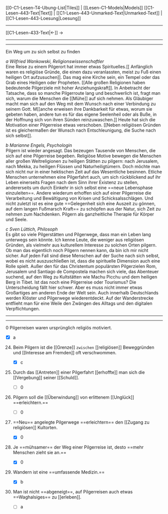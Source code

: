    [[0-C1-Lesen-T4-Ubung-List|Tiles]] | [[Lesen-C1-Models|Models]]
   [[C1-Lesen-443-Text|Text]]  | [[C1-Lesen-443-Unmarked-Text|Unmarked-Text]] | [[C1-Lesen-443-Loesung|Loesung]]

---

[[C1-Lesen-433-Text|←]]         →

---
---

Ein Weg um zu sich selbst zu finden

_a Wilfried Wankowski, Religionswissenschaftler_  
Eine Reise zu einem Pilgerort hat immer etwas Spirituelles.[[ Anfänglich waren es religiöse Gründe, die einen dazu veranlassten, meist zu Fuß einen heiligen Ort aufzusuchen]]. Das mag eine Kirche sein, ein Tempel oder das Grab eines Heiligen oder Propheten. [[Alle großen Religionen haben bedeutende Pilgerziele mit hoher Anziehungskraft]]. In Anbetracht der Tatsache, dass so manche Pilgerroute lang und beschwerlich ist, fragt man sich, warum die Menschen die [[Mühe]] auf sich nehmen. Als Gläubiger macht man sich auf den Weg mit dem Wunsch nach einer Verbindung zu seinem Gott. M[[anche erweisen ihre Dankbarkeit für etwas, worum sie gebeten haben, andere tun es für das eigene Seelenheil oder als Buße, in der Hoffnung sich von ihren Sünden reinzuwaschen.]] Heute hat sich die Motivation einer Pilgerreise etwas verschoben. [[Neben religiösen Gründen ist es gleichermaßen der Wunsch nach Entschleunigung, die Suche nach sich selbst]].

_b Marianne Engels, Psychologin_  
Pilgern ist wieder angesagt. Das bezeugen Tausende von Menschen, die sich auf eine Pilgerreise begeben. Religiöse Motive bewegen die Menschen aller großen Weltreligionen zu heiligen Stätten zu pilgern: nach Jerusalem, nach Mekka, zu heiligen Flüssen und Naturheiligtümern. Doch möchte man sich nicht nur in einer hektischen Zeit auf das Wesentliche besinnen. Etliche Menschen unternehmen eine Pilgerfahrt auch, um sich rückblickend auf ihr Leben einerseits Fragen nach dem Sinn ihrer Existenz zu stellen, andererseits um durch Einkehr in sich selbst eine ==neue Lebensphase einzuleiten==. Andere wiederum erhoffen sich auf einer Pilgerreise die Verarbeitung und Bewältigung von Krisen und Schicksalsschlägen. Und nicht zuletzt ist es eine gute ==Gelegenheit sich eine Auszeit zu gönnen, auf dem langen Fußmarsch Kraft== zu schöpfen aus der Natur, sich Zeit zu nehmen zum Nachdenken. Pilgern als ganzheitliche Therapie für Körper und Seele.

_c Sven Lüttich, Philosoph_  
Es gibt so viele Pilgerstätten und Pilgerwege, dass man ein Leben lang unterwegs sein könnte. Ich kenne Leute, die weniger aus religiösen Gründen, als vielmehr aus kulturellem Interesse zu solchen Orten pilgern. Ob man das eigentlich noch Pilgern nennen kann, da bin ich mir nicht sicher. Auf jeden Fall sind diese Menschen auf der Suche nach sich selbst, wobei es nicht auszuschließen ist, dass die spirituelle Dimension auch eine Rolle spielt. Außer den für das Christentum populärsten Pilgerzielen Rom, Jerusalem und Santiago de Compostela machen sich viele, das Abenteuer suchend, auf den Weg zu Kultstätten wie Machu Picchu und dem heiligen Berg in Tibet. Ist das noch eine Pilgerreise oder Tourismus? Die Unterscheidung fällt hier schwer. Aber es muss nicht immer etwas Großartiges am anderen Ende der Welt sein. Auch innerhalb Deutschlands werden Klöster und Pilgerwege wiederentdeckt. Auf der Wanderstrecke entflieht man für eine Weile den Zwängen des Alltags und den digitalen Verpflichtungen.

---
---

0 Pilgerreisen waren ursprünglich religiös motiviert.

- [x] a

24. Beim Pilgern ist die [[Grenze]] `zwischen` [[religiösen]] Beweggründen und [[Interesse am Fremden]] oft verschwommen.

    - [x] c

25. Durch das [[Antreten]] einer Pilgerfahrt [[erhoffte]] man sich die [[Vergebung]] seiner [[Schuld]].

    - [ ] 0

26. Pilgern soll die [[Überwindung]] von erlittenem [[Unglück]] ==erleichtern.==

    - [ ] 0

27. ==Neu== angelegte Pilgerwege ==erleichtern== den [[Zugang zu religiösen]] Kultorten.

    - [x] 0

28. Je ==mühsamer== der Weg einer Pilgerreise ist, desto ==mehr Menschen zieht sie an.==

    - [x] 0

29. Wandern ist eine ==umfassende Medizin.==

    - [x] b

30. Man ist nicht ==abgeneigt==, auf Pilgerreisen auch etwas ==Waghalsiges== zu [[erleben]].
    - [ ] a
